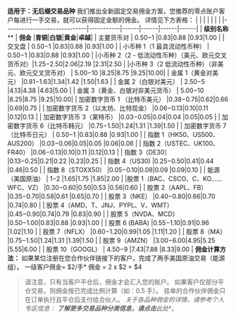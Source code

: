 
**适用于：无后缀交易品种**
我们推出全新固定交易佣金方案，您推荐的零点账户客户每进行一手交易，就可以获得固定金额的佣金。 详情见下方表格：
|                             |           |      |      |      |      |
|-----------------------------|-----------|------|------|------|------|
|        **级别名称****         |  **佣金**   |**青铜**|**白银**|**黄金**|**卓越**|
|            主要货币对            | $0.50-$1  |$0.83 |$0.88 |$0.93 |$1.00 |
|             交叉盘             | $0.50-$1  |$0.83 |$0.88 |$0.93 |$1.00 |
|      小币种 1（1 最具流动性币种）       | $0.50-$1  |$0.83 |$0.88 |$0.93 |$1.00 |
|小币种 2（2 - 低流动性币种）（美元、欧元交叉货币对）|$1.25-$2.50|$2.06 |$2.19 |$2.31 |$2.50 |
|小币种 3（2 低流动性币种）（非美元、欧元交叉货币对） | $5.00-$10 |$8.25 |$8.75 |$9.25 |$10.00|
|         金属 1（黄金对美元）         |$0.81-$1.63|$1.34 |$1.42 |$1.50 |$1.63 |
|         金属 2（白银对美元）         | $2.50-$5  |$4.13 |$4.38 |$4.63 |$5.00 |
|      金属 3（黄金、白银对非美元货币）      | $5.00-$10 |$8.25 |$8.75 |$9.25 |$10.00|
|      加密数字货币 1 （比特币美元）       |$0.38-$0.75|$0.62 |$0.66 |$0.69 |$0.75 |
|     加密数字货币 2（以太坊、比特现金）      |$0.06-$0.13|$0.10 |$0.11 |$0.12 |$0.13 |
|        加密数字货币 3（莱特币）        |$0.03-$0.05|$0.04 |$0.04 |$0.05 |$0.05 |
|       加密数字货币 6（比特币韩元）       |$0.75-$1.50|$1.24 |$1.31 |$1.39 |$1.50 |
|       加密数字货币 7（比特币日元）       | $0.50-$1  |$0.83 |$0.88 |$0.93 |$1.00 |
|   指数 1（HK50、US500、AUS200）   |$0.03-$0.06|$0.05 |$0.05 |$0.06 |$0.06 |
|   指数 2（USTEC、UK100、FR40）    |$0.06-$0.13|$0.10 |$0.11 |$0.12 |$0.13 |
|         指数 3（DE30）          |$0.13-$0.25|$0.21 |$0.22 |$0.23 |$0.25 |
|         指数 4（US30)          |$0.25-$0.50|$0.41 |$0.44 |$0.46 |$0.50 |
|        指数 8（STOXX50）        |$0.05-$0.10|$0.08 |$0.09 |$0.09 |$0.10 |
|          能源（美国原油）           |   $1-$2   |$1.65 |$1.75 |$1.85 |$2.00 |
|股票 1（BAC、CSCO、C、KO…… WFC、VZ） |$0.30-$0.60|$0.50 |$0.53 |$0.56 |$0.60 |
|        股票 2（AAPL、FB）        |$0.35-$0.70|$0.58 |$0.61 |$0.65 |$0.70 |
|          股票 3（NKE）          |$0.40-$0.80|$0.66 |$0.70 |$0.74 |$0.80 |
| 股票 4（AMD、T、JNJ、PYPL、V、WMT）  |$0.45-$0.90|$0.74 |$0.79 |$0.83 |$0.90 |
|       股票 5（NVDA、MCD）        |$0.50-$1.00|$0.83 |$0.88 |$0.93 |$1.00 |
|         股票 6 (BABA)         |$0.55-$1.10|$0.91 |$0.96 |$1.02 |$1.10 |
|         股票 7（NFLX）          |$0.60-$1.20|$0.99 |$1.05 |$1.11 |$1.20 |
|          股票 8（MA）           |$0.75-$1.50|$1.24 |$1.31 |$1.39 |$1.50 |
|         股票 9（AMZN）          |$3.00-$6.00|$4.95 |$5.25 |$5.55 |$6.00 |
|        股票 10（GOOGL）         | $4.50-$9  |$7.43 |$7.88 |$8.33 |$9.00 |
**佣金计算方法：**
如果某位注册在您合作伙伴链接下的客户，完成了两手美国原油交易（能源组）。
一级客户佣金= $2/手*
佣金 = 2 x $2 = $4
> 请注意，只有当客户平仓后，佣金才会汇入您的账户。 如果客户仅部分平仓交易，则佣金按已完成比例计算（如：0.5 手）。
挂单的合作伙伴佣金只在订单执行且平仓后支付给合伙人。
*关于各品种佣金的详情，请参考个人专区信息：
**了解更多交易品种分类信息，请点击**此处**。